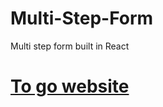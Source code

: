 # Multi-Step-Form
Multi step form built in React
# [To go website](multi-step-form-ahy.netlify.app)
